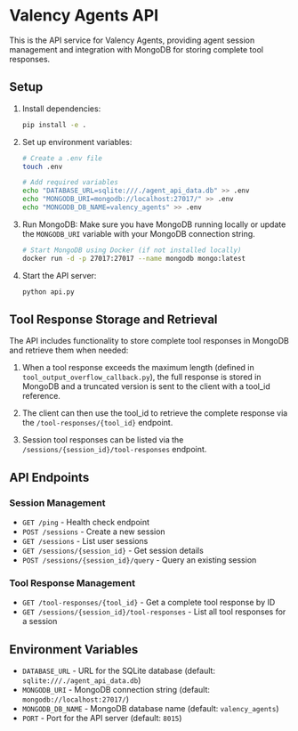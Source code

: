 # Valency Agents API

This is the API service for Valency Agents, providing agent session management and integration with MongoDB for storing complete tool responses.

## Setup

1. Install dependencies:
   ```bash
   pip install -e .
   ```

2. Set up environment variables:
   ```bash
   # Create a .env file
   touch .env

   # Add required variables
   echo "DATABASE_URL=sqlite:///./agent_api_data.db" >> .env
   echo "MONGODB_URI=mongodb://localhost:27017/" >> .env
   echo "MONGODB_DB_NAME=valency_agents" >> .env
   ```

3. Run MongoDB:
   Make sure you have MongoDB running locally or update the `MONGODB_URI` variable with your MongoDB connection string.

   ```bash
   # Start MongoDB using Docker (if not installed locally)
   docker run -d -p 27017:27017 --name mongodb mongo:latest
   ```

4. Start the API server:
   ```bash
   python api.py
   ```

## Tool Response Storage and Retrieval

The API includes functionality to store complete tool responses in MongoDB and retrieve them when needed:

1. When a tool response exceeds the maximum length (defined in `tool_output_overflow_callback.py`), the full response is stored in MongoDB and a truncated version is sent to the client with a tool_id reference.

2. The client can then use the tool_id to retrieve the complete response via the `/tool-responses/{tool_id}` endpoint.

3. Session tool responses can be listed via the `/sessions/{session_id}/tool-responses` endpoint.

## API Endpoints

### Session Management
- `GET /ping` - Health check endpoint
- `POST /sessions` - Create a new session
- `GET /sessions` - List user sessions
- `GET /sessions/{session_id}` - Get session details
- `POST /sessions/{session_id}/query` - Query an existing session

### Tool Response Management
- `GET /tool-responses/{tool_id}` - Get a complete tool response by ID
- `GET /sessions/{session_id}/tool-responses` - List all tool responses for a session

## Environment Variables

- `DATABASE_URL` - URL for the SQLite database (default: `sqlite:///./agent_api_data.db`)
- `MONGODB_URI` - MongoDB connection string (default: `mongodb://localhost:27017/`)
- `MONGODB_DB_NAME` - MongoDB database name (default: `valency_agents`)
- `PORT` - Port for the API server (default: `8015`)